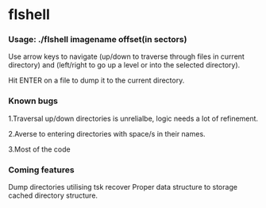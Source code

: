 # flshell

### Usage: ./flshell imagename offset(in sectors)

Use arrow keys to navigate (up/down to traverse through files in current directory) and (left/right to go up a level or into the selected directory).

Hit ENTER on a file to dump it to the current directory.

### Known bugs
1.Traversal up/down directories is unrelialbe, logic needs a lot of refinement. 

2.Averse to entering directories with space/s in their names.

3.Most of the code

### Coming features
Dump directories utilising tsk recover
Proper data structure to storage cached directory structure.

